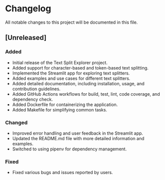 # Changelog

All notable changes to this project will be documented in this file.

## [Unreleased]

### Added
- Initial release of the Text Split Explorer project.
- Added support for character-based and token-based text splitting.
- Implemented the Streamlit app for exploring text splitters.
- Added examples and use cases for different text splitters.
- Added detailed documentation, including installation, usage, and contribution guidelines.
- Added GitHub Actions workflows for build, test, lint, code coverage, and dependency check.
- Added Dockerfile for containerizing the application.
- Added Makefile for simplifying common tasks.

### Changed
- Improved error handling and user feedback in the Streamlit app.
- Updated the README.md file with more detailed information and examples.
- Switched to using pipenv for dependency management.

### Fixed
- Fixed various bugs and issues reported by users.
